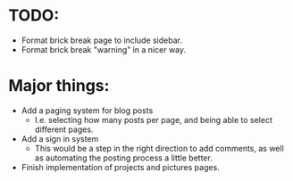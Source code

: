 # TODO:

- Format brick break page to include sidebar.
- Format brick break "warning" in a nicer way.

# Major things:

- Add a paging system for blog posts
  - I.e. selecting how many posts per page, and being able to select different pages.
- Add a sign in system
  - This would be a step in the right direction to add comments, as well as automating the posting process a little better.
- Finish implementation of projects and pictures pages. 
